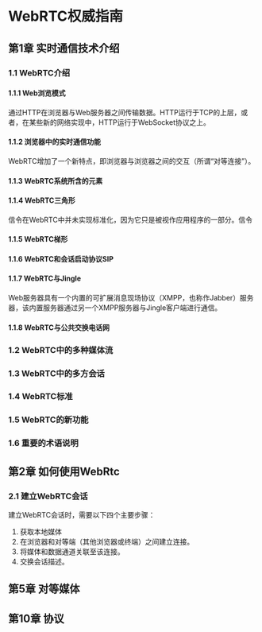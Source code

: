 # WebRTC权威指南 #

## 第1章 实时通信技术介绍 ##

### 1.1 WebRTC介绍 ###

#### 1.1.1 Web浏览模式 ####

通过HTTP在浏览器与Web服务器之间传输数据。HTTP运行于TCP的上层，或者，在某些新的网络实现中，HTTP运行于WebSocket协议之上。

#### 1.1.2 浏览器中的实时通信功能 ####

WebRTC增加了一个新特点，即浏览器与浏览器之间的交互（所谓“对等连接”）。

#### 1.1.3 WebRTC系统所含的元素 ####

#### 1.1.4 WebRTC三角形 ####

信令在WebRTC中并未实现标准化，因为它只是被视作应用程序的一部分。信令

#### 1.1.5 WebRTC梯形 ####

#### 1.1.6 WebRTC和会话启动协议SIP ####

#### 1.1.7 WebRTC与Jingle ####

Web服务器具有一个内置的可扩展消息现场协议（XMPP，也称作Jabber）服务器，该内置服务器通过另一个XMPP服务器与Jingle客户端进行通信。

#### 1.1.8 WebRTC与公共交换电话网 ####

### 1.2 WebRTC中的多种媒体流 ###

### 1.3 WebRTC中的多方会话 ###

### 1.4 WebRTC标准 ###

### 1.5 WebRTC的新功能 ###

### 1.6 重要的术语说明 ###

## 第2章 如何使用WebRtc ##

### 2.1 建立WebRTC会话 ###

建立WebRTC会话时，需要以下四个主要步骤：

1. 获取本地媒体
2. 在浏览器和对等端（其他浏览器或终端）之间建立连接。
3. 将媒体和数据通道关联至该连接。
4. 交换会话描述。

## 第5章 对等媒体 ##

## 第10章 协议 ##